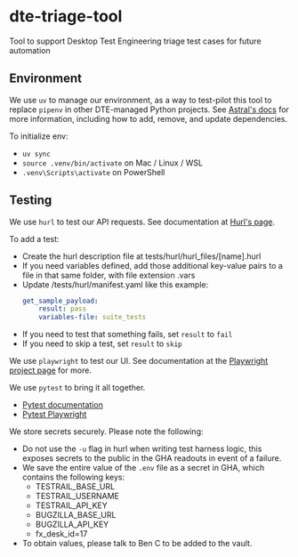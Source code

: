 # dte-triage-tool
Tool to support Desktop Test Engineering triage test cases for future automation

## Environment

We use `uv` to manage our environment, as a way to test-pilot this tool to replace
`pipenv` in other DTE-managed Python projects. See
[Astral's docs](https://docs.astral.sh/uv/) for more information, including how to
add, remove, and update dependencies.

To initialize env:
* `uv sync`
* `source .venv/bin/activate` on Mac / Linux / WSL
* `.venv\Scripts\activate` on PowerShell

## Testing

We use `hurl` to test our API requests. See documentation at
[Hurl's page](https://hurl.dev/).

To add a test:
* Create the hurl description file at tests/hurl/hurl_files/[name].hurl
* If you need variables defined, add those additional key-value pairs to
  a file in that same folder, with file extension .vars
* Update /tests/hurl/manifest.yaml like this example:
    ```yaml
    get_sample_payload:
        result: pass
        variables-file: suite_tests
    ```
* If you need to test that something fails, set `result` to `fail`
* If you need to skip a test, set `result` to `skip`

We use `playwright` to test our UI. See documentation at the
[Playwright project page](https://playwright.dev/python/docs/intro) for more.

We use `pytest` to bring it all together.
* [Pytest documentation](https://docs.pytest.org/en/stable/)
* [Pytest Playwright](https://playwright.dev/python/docs/test-runners)

We store secrets securely. Please note the following:
* Do not use the `-u` flag in hurl when writing test harness logic, this
  exposes secrets to the public in the GHA readouts in event of a failure.
* We save the entire value of the `.env` file as a secret in GHA, which
  contains the following keys:
  * TESTRAIL_BASE_URL
  * TESTRAIL_USERNAME
  * TESTRAIL_API_KEY
  * BUGZILLA_BASE_URL
  * BUGZILLA_API_KEY
  * fx_desk_id=17
* To obtain values, please talk to Ben C to be added to the vault.
